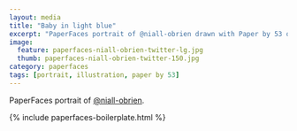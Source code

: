 ```yaml
---
layout: media
title: "Baby in light blue"
excerpt: "PaperFaces portrait of @niall-obrien drawn with Paper by 53 on an iPad."
image: 
  feature: paperfaces-niall-obrien-twitter-lg.jpg
  thumb: paperfaces-niall-obrien-twitter-150.jpg
category: paperfaces
tags: [portrait, illustration, paper by 53]
---
```


PaperFaces portrait of [@niall-obrien](http://twitter.com/niall-obrien).

{% include paperfaces-boilerplate.html %}